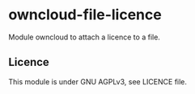 owncloud-file-licence
=====================

Module owncloud to attach a licence to a file.


Licence
--------
This module is under GNU AGPLv3, see LICENCE file.
